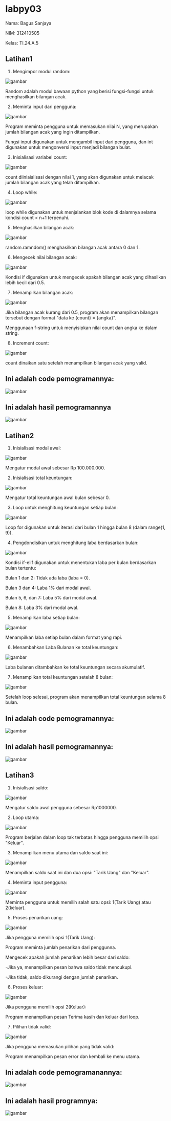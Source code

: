 # labpy03

Nama: Bagus Sanjaya

NIM: 312410505

Kelas: TI.24.A.5

## Latihan1

1. Mengimpor modul random:

![gambar](screenshot2/lt1hs1.png)

Random adalah modul bawaan python yang berisi fungsi-fungsi untuk menghasilkan bilangan acak.

2. Meminta input dari pengguna:

![gambar](screenshot2/lt1hs2.png)

Program meminta pengguna untuk memasukan nilai N, yang merupakan jumlah bilangan acak yang ingin ditampilkan.

Fungsi input digunakan untuk mengambil input dari pengguna, dan int digunakan untuk mengonversi input menjadi bilangan bulat.

3. Inisialisasi variabel count:

![gambar](screenshot2/lt1hs3.png)

count diiniaialisasi dengan nilai 1, yang akan digunakan untuk melacak jumlah bilangan acak yang telah ditampilkan.

4. Loop while:

![gambar](screenshot2/lt1hs4.png)

loop while digunakan untuk menjalankan blok kode di dalamnya selama kondisi count < n+1 terpenuhi.

5. Menghasilkan bilangan acak:

![gambar](screenshot2/lt1hs5.png)

random.ramndom() menghasilkan bilangan acak antara 0 dan 1.

6. Mengecek nilai bilangan acak:

![gambar](screenshot2/lt1hs6.png)

Kondisi if digunakan untuk mengecek apakah bilangan acak yang dihasilkan lebih kecil dari 0.5.

7. Menampilkan bilangan acak:

![gambar](screenshot2/lt1hs7.png)

Jika bilangan acak kurang dari 0.5, program akan menampilkan bilangan tersebut dengan format "data ke {count} = {angka}".

Menggunaan f-string untuk menyisipkan nilai count dan angka ke dalam string.

8. Increment count:

![gambar](screenshot2/lt1hs8.png)

count dinaikan satu setelah menampilkan bilangan acak yang valid.

## Ini adalah code pemogramannya:

![gambar](screenshot2/latihan1.png)

## Ini adalah hasil pemogramannya

![gambar](screenshot2/hasil1.png)

## Latihan2

1. Inisialisasi modal awal:

![gambar](screenshot2/lt2hs1.png)

Mengatur modal awal sebesar Rp 100.000.000.

2. Inisialisasi total keuntungan:

![gambar](screenshot2/lt2hs2.png)

Mengatur total keuntungan awal bulan sebesar 0.

3. Loop untuk menghitung keuntungan setiap bulan:

![gambar](screenshot2/lt2hs3.png)

Loop for digunakan untuk iterasi dari bulan 1 hingga bulan 8 (dalam range(1, 9)).

4. Pengdondisikan untuk menghitung laba berdasarkan bulan:

![gambar](screenshot2/lt2hs4.png)

Kondisi if-elif digunakan untuk menentukan laba per bulan berdasarkan bulan tertentu:

Bulan 1 dan 2: Tidak ada laba (laba = 0).

Bulan 3 dan 4: Laba 1% dari modal awal.

Bulan 5, 6, dan 7: Laba 5% dari modal awal.

Bulan 8: Laba 3% dari modal awal.

5. Menampilkan laba setiap bulan:

![gambar](screenshot2/lt2hs5.png)

Menampilkan laba setiap bulan dalam format yang rapi.

6. Menambahkan Laba Bulanan ke total keuntungan:

![gambar](screenshot2/lt2hs6.png)

Laba bulanan ditambahkan ke total keuntungan secara akumulatif.

7. Menampilkan total keuntungan setelah 8 bulan:

![gambar](screenshot2/lt2hs7.png)

Setelah loop selesai, program akan menampilkan total keuntungan selama 8 bulan.

## Ini adalah code pemogramannya:

![gambar](screenshot2/latihan2.png)

## Ini adalah hasil pemogramannya:

![gambar](screenshot2/hasil2.png)

## Latihan3

1. Inisialisasi saldo:

![gambar](screenshot2/lt3hs1.png)

Mengatur saldo awal pengguna sebesar Rp1000000.

2. Loop utama:

![gambar](screenshot2/lt3hs2.png)

Program berjalan dalam loop tak terbatas hingga pengguna memilih opsi "Keluar".

3. Menampilkan menu utama dan saldo saat ini:

![gambar](screenshot2/lt3hs3.png)

Menampilkan saldo saat ini dan dua opsi: "Tarik Uang" dan "Keluar".

4. Meminta input pengguna:

![gambar](screenshot2/lt3hs4.png)

Meminta pengguna untuk memilih salah satu opsi: 1(Tarik Uang) atau 2(keluar).

5. Proses penarikan uang:

![gambar](screenshot2/lt3hs5.png)

Jika pengguna memilih opsi 1(Tarik Uang):

Program meminta jumlah penarikan dari penggunna.

Mengecek apakah jumlah penarikan lebih besar dari saldo:

-Jika ya, menampilkan pesan bahwa saldo tidak mencukupi.

-Jika tidak, saldo dikurangi dengan jumlah penarikan.

6. Proses keluar:

![gambar](screenshot2/lt3hs6.png)

Jika pengguna memilih opsi 2(Keluar):

Program menampilkan pesan Terima kasih dan keluar dari loop.

7. Pilihan tidak valid:

![gambar](screenshot2/lt3hs7.png)

Jika pengguna memasukan pilihan yang tidak valid:

Program menampilkan pesan error dan kembali ke menu utama.

## Ini adalah code pemogramanannya:

![gambar](screenshot2/latihan3.png)

## Ini adalah hasil programnya:

![gambar](screenshot2/hasil3.png)